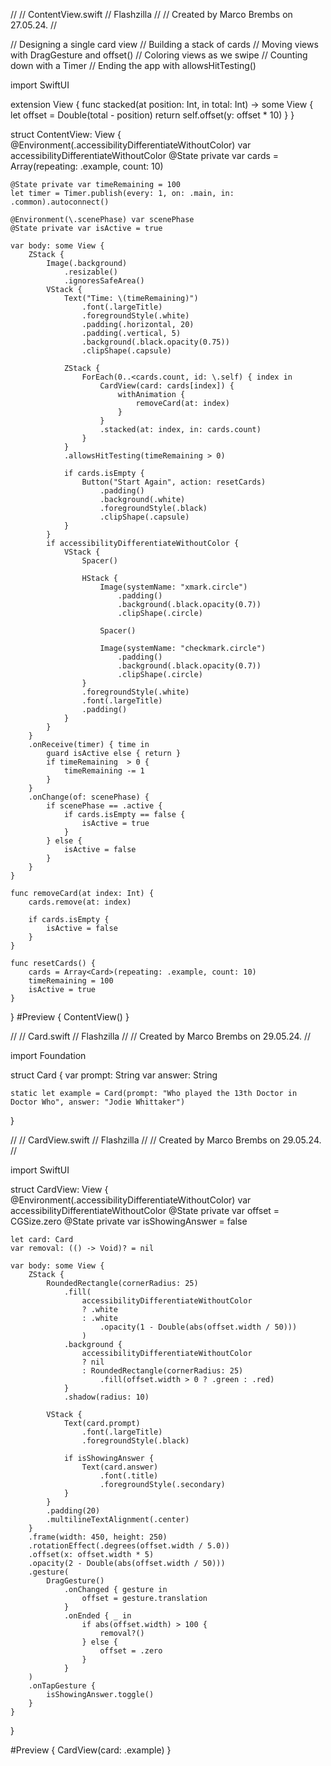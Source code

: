 //
//  ContentView.swift
//  Flashzilla
//
//  Created by Marco Brembs on 27.05.24.
//

// Designing a single card view
// Building a stack of cards
// Moving views with DragGesture and offset()
// Coloring views as we swipe
// Counting down with a Timer
// Ending the app with allowsHitTesting()

import SwiftUI

extension View {
    func stacked(at position: Int, in total: Int) -> some View {
        let offset = Double(total - position)
        return self.offset(y: offset * 10)
    }
}

struct ContentView: View {
    @Environment(\.accessibilityDifferentiateWithoutColor) var accessibilityDifferentiateWithoutColor
    @State private var cards = Array<Card>(repeating: .example, count: 10)
    
    @State private var timeRemaining = 100
    let timer = Timer.publish(every: 1, on: .main, in: .common).autoconnect()
    
    @Environment(\.scenePhase) var scenePhase
    @State private var isActive = true
    
    var body: some View {
        ZStack {
            Image(.background)
                .resizable()
                .ignoresSafeArea()
            VStack {
                Text("Time: \(timeRemaining)")
                    .font(.largeTitle)
                    .foregroundStyle(.white)
                    .padding(.horizontal, 20)
                    .padding(.vertical, 5)
                    .background(.black.opacity(0.75))
                    .clipShape(.capsule)
                
                ZStack {
                    ForEach(0..<cards.count, id: \.self) { index in
                        CardView(card: cards[index]) {
                            withAnimation {
                                removeCard(at: index)
                            }
                        }
                        .stacked(at: index, in: cards.count)
                    }
                }
                .allowsHitTesting(timeRemaining > 0)
                
                if cards.isEmpty {
                    Button("Start Again", action: resetCards)
                        .padding()
                        .background(.white)
                        .foregroundStyle(.black)
                        .clipShape(.capsule)
                }
            }
            if accessibilityDifferentiateWithoutColor {
                VStack {
                    Spacer()
                    
                    HStack {
                        Image(systemName: "xmark.circle")
                            .padding()
                            .background(.black.opacity(0.7))
                            .clipShape(.circle)
                        
                        Spacer()
                        
                        Image(systemName: "checkmark.circle")
                            .padding()
                            .background(.black.opacity(0.7))
                            .clipShape(.circle)
                    }
                    .foregroundStyle(.white)
                    .font(.largeTitle)
                    .padding()
                }
            }
        }
        .onReceive(timer) { time in
            guard isActive else { return }
            if timeRemaining  > 0 {
                timeRemaining -= 1
            }
        }
        .onChange(of: scenePhase) {
            if scenePhase == .active {
                if cards.isEmpty == false {
                    isActive = true
                }
            } else {
                isActive = false
            }
        }
    }
    
    func removeCard(at index: Int) {
        cards.remove(at: index)
        
        if cards.isEmpty {
            isActive = false
        }
    }
    
    func resetCards() {
        cards = Array<Card>(repeating: .example, count: 10)
        timeRemaining = 100
        isActive = true
    }
}
#Preview {
    ContentView()
}


//
//  Card.swift
//  Flashzilla
//
//  Created by Marco Brembs on 29.05.24.
//

import Foundation

struct Card {
    var prompt: String
    var answer: String
    
    static let example = Card(prompt: "Who played the 13th Doctor in Doctor Who", answer: "Jodie Whittaker")
}


//
//  CardView.swift
//  Flashzilla
//
//  Created by Marco Brembs on 29.05.24.
//

import SwiftUI

struct CardView: View {
    @Environment(\.accessibilityDifferentiateWithoutColor) var accessibilityDifferentiateWithoutColor
    @State private var offset = CGSize.zero
    @State private var isShowingAnswer = false
    
    let card: Card
    var removal: (() -> Void)? = nil
    
    var body: some View {
        ZStack {
            RoundedRectangle(cornerRadius: 25)
                .fill(
                    accessibilityDifferentiateWithoutColor
                    ? .white
                    : .white
                        .opacity(1 - Double(abs(offset.width / 50)))
                    )
                .background {
                    accessibilityDifferentiateWithoutColor
                    ? nil
                    : RoundedRectangle(cornerRadius: 25)
                        .fill(offset.width > 0 ? .green : .red)
                }
                .shadow(radius: 10)
            
            VStack {
                Text(card.prompt)
                    .font(.largeTitle)
                    .foregroundStyle(.black)
                
                if isShowingAnswer {
                    Text(card.answer)
                        .font(.title)
                        .foregroundStyle(.secondary)
                }
            }
            .padding(20)
            .multilineTextAlignment(.center)
        }
        .frame(width: 450, height: 250)
        .rotationEffect(.degrees(offset.width / 5.0))
        .offset(x: offset.width * 5)
        .opacity(2 - Double(abs(offset.width / 50)))
        .gesture(
            DragGesture()
                .onChanged { gesture in
                    offset = gesture.translation
                }
                .onEnded { _ in
                    if abs(offset.width) > 100 {
                        removal?()
                    } else {
                        offset = .zero
                    }
                }
        )
        .onTapGesture {
            isShowingAnswer.toggle()
        }
    }
}

#Preview {
    CardView(card: .example)
}
